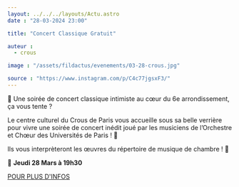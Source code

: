 ```yaml
---
layout: ../../../layouts/Actu.astro
date : "28-03-2024 23:00"

title: "Concert Classique Gratuit"

auteur :
  - crous

image : "/assets/fildactus/evenements/03-28-crous.jpg"

source : "https://www.instagram.com/p/C4c77jgsxF3/"
---
```


🎺 Une soirée de concert classique intimiste au cœur du 6e arrondissement, ça vous tente ?

Le centre culturel du Crous de Paris vous accueille sous sa belle verrière pour vivre une soirée de concert inédit joué par les musiciens de l’Orchestre et Chœur des Universités de Paris ! 🎼

Ils vous interprèteront les œuvres du répertoire de musique de chambre ! 🤩

📆 __Jeudi 28 Mars à 19h30__

[POUR PLUS D'INFOS](https://www.crous-paris.fr/2024/03/13/concert-classique-gratuit-de-locup-au-centre-culturel/)